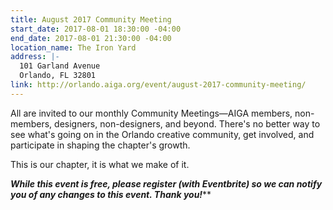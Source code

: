 ```yaml
---
title: August 2017 Community Meeting
start_date: 2017-08-01 18:30:00 -04:00
end_date: 2017-08-01 21:30:00 -04:00
location_name: The Iron Yard
address: |-
  101 Garland Avenue
  Orlando, FL 32801
link: http://orlando.aiga.org/event/august-2017-community-meeting/
---
```


All are invited to our monthly Community Meetings—AIGA members, non-members, designers, non-designers, and beyond. There's no better way to see what's going on in the Orlando creative community, get involved, and participate in shaping the chapter's growth. 

This is our chapter, it is what we make of it. 

***While this event is free, please register (with Eventbrite) so we can notify you of any changes to this event. Thank you!*****